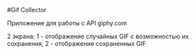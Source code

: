 #Gif Collector

Приложение для работы с API giphy.com

2 экрана:
1 - отображение случайных GIF с возможностью их сохранения,
2 - отображение сохраненных GIF
